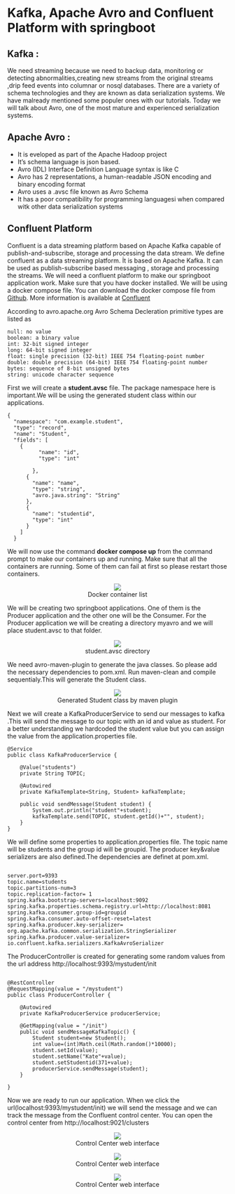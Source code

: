 # Kafka, Apache Avro and Confluent Platform with springboot
## Kafka :
We need streaming because we  need to backup data, monitoring or detecting abnormalities,creating new streams from the original streams ,drip feed events into columnar or nosql databases.
There are a variety of schema technologies and they are known as data serialization systems. We have malready mentioned some populer ones with our tutorials.
Today we will talk about Avro, one of the most mature and experienced serialization systems.
## Apache Avro :
- It is eveloped as part of the Apache Hadoop project
- It’s schema language is json based.
- Avro (IDL) Interface Definition Language syntax is like  C 
- Avro has 2 representations, a human-readable JSON encoding and  binary encoding format
- Avro uses a .avsc file known as Avro Schema
- It has a poor compatibility for programming languagesi when compared witk other data serialization systems

## Confluent Platform
Confluent is a data streaming platform based on Apache Kafka capable of publish-and-subscribe, storage and  processing the data stream.
We define confluent as a data streaming  platform. İt is based on Apache Kafka. It can be used as publish-subscribe based messaging , storage and processing the streams.
We will need a confluent platform to make our springboot application work. Make sure that you have docker installed. We will be using a docker compose file.
You can download the docker compose file from  [Github](https://github.com/confluentinc/cp-all-in-one/tree/7.0.1-post/cp-all-in-one).
More information is available at  [Confluent](https://docs.confluent.io/5.5.1/quickstart/ce-docker-quickstart.html) 

According to avro.apache.org Avro Schema Decleration primitive types are listed as 
```
null: no value
boolean: a binary value
int: 32-bit signed integer
long: 64-bit signed integer
float: single precision (32-bit) IEEE 754 floating-point number
double: double precision (64-bit) IEEE 754 floating-point number
bytes: sequence of 8-bit unsigned bytes
string: unicode character sequence
```

First we will create a **student.avsc**  file. The package namespace here is important.We will be using the generated student class within our applications.
```
{
  "namespace": "com.example.student",
  "type": "record",
  "name": "Student",
  "fields": [
    {
          "name": "id",
          "type": "int"

        },
      {
        "name": "name",
        "type": "string",
        "avro.java.string": "String"
      },
      {
        "name": "studentid",
        "type": "int"
      }
    ]
  }
```

We will now use the command **docker compose up** from the command prompt to make our containers up and running. Make sure that all the containers are running. Some of them can fail at first so please restart those containers.

<p align="center">
  <img  src="https://github.com/okansungur/ConfluentKafkaAvro/blob/main/containerlist.png"><br/>
  Docker container list
</p>



We will be creating two springboot applications. One of them is the Producer application and the other one will be the Consumer. For the Producer application we will be creating a directory myavro and we will place student.avsc to that folder.

<p align="center">
  <img  src="https://github.com/okansungur/ConfluentKafkaAvro/blob/main/avrodirectory.png"><br/>
  student.avsc directory
</p>
We need avro-maven-plugin to generate the java classes. So please add the necessary dependencies to pom.xml. Run maven-clean and compile sequentialy.This will generate the
Student class.
<p align="center">
  <img  src="https://github.com/okansungur/ConfluentKafkaAvro/blob/main/generatedclass.png"><br/>
  Generated Student class by maven plugin
</p>

Next we will create a KafkaProducerService to send our messages to kafka .This will send the message to our topic with an id and value as student. For a better understanding we hardcoded the student value but you can assign the value from the application.properties file.

```
@Service
public class KafkaProducerService {

    @Value("students")
    private String TOPIC;

    @Autowired
    private KafkaTemplate<String, Student> kafkaTemplate;

    public void sendMessage(Student student) {
        System.out.println("student"+student);
        kafkaTemplate.send(TOPIC, student.getId()+"", student);
    }
}
```
We will define some properties to application.properties file. The topic name will be students and the group id will be groupid.
The producer key&value serializers are also defined.The dependencies are definet at pom.xml.
```

server.port=9393
topic.name=students
topic.partitions-num=3
topic.replication-factor= 1
spring.kafka.bootstrap-servers=localhost:9092
spring.kafka.properties.schema.registry.url=http://localhost:8081
spring.kafka.consumer.group-id=groupid
spring.kafka.consumer.auto-offset-reset=latest
spring.kafka.producer.key-serializer= org.apache.kafka.common.serialization.StringSerializer
spring.kafka.producer.value-serializer=  io.confluent.kafka.serializers.KafkaAvroSerializer

```


The ProducerController is created for generating some random values from the url address http://localhost:9393/mystudent/init

```

@RestController
@RequestMapping(value = "/mystudent")
public class ProducerController {

    @Autowired
    private KafkaProducerService producerService;

    @GetMapping(value = "/init")
    public void sendMessageKafkaTopic() {
        Student student=new Student();
        int value=(int)Math.ceil(Math.random()*10000);
        student.setId(value);
        student.setName("Kate"+value);
        student.setStudentid(371+value);
        producerService.sendMessage(student);
    }

}
```

Now we are ready to run our application. When we click the url(localhost:9393/mystudent/init) we will send the message and we can track the message from the Confluent control center. You can open the control center from http://localhost:9021/clusters


<p align="center">
  <img  src="https://github.com/okansungur/ConfluentKafkaAvro/blob/main/controlcenter1.png"><br/>
  Control Center web interface
</p>

<p align="center">
  <img  src="https://github.com/okansungur/ConfluentKafkaAvro/blob/main/controlcenter2.png"><br/>
  Control Center web interface
</p>


<p align="center">
  <img  src="https://github.com/okansungur/ConfluentKafkaAvro/blob/main/controlcenter3.png"><br/>
  Control Center web interface
</p>






